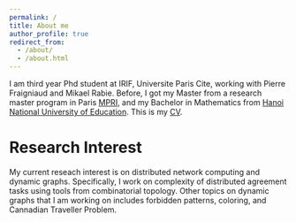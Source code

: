 ```yaml
---
permalink: /
title: About me
author_profile: true
redirect_from: 
  - /about/
  - /about.html
---
```


I am third year Phd student at IRIF, Universite Paris Cite, working with Pierre Fraigniaud and Mikael Rabie. Before, I got my Master from a research master program in Paris [MPRI](https://wikimpri.dptinfo.ens-cachan.fr/doku.php), and my Bachelor in Mathematics from [Hanoi National University of Education](https://english.hnue.edu.vn). This is my [CV](files/CV-2.pdf).


Research Interest
======
My current reseach interest is on distributed network computing and dynamic graphs. Specifically, I work on complexity of distributed agreement tasks using tools from combinatorial topology. Other topics on dynamic graphs that I am working on includes forbidden patterns, coloring, and Cannadian Traveller Problem. 



